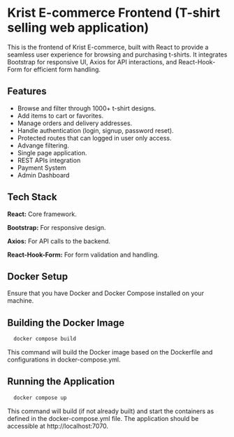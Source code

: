 
# Krist E-commerce Frontend (T-shirt selling web application)

This is the frontend of Krist E-commerce, built with React to provide a seamless user experience for browsing and purchasing t-shirts. It integrates Bootstrap for responsive UI, Axios for API interactions, and React-Hook-Form for efficient form handling.


## Features
- Browse and filter through 1000+ t-shirt designs.
- Add items to cart or favorites.
- Manage orders and delivery addresses.
- Handle authentication (login, signup, password reset).
- Protected routes that can logged in user only access. 
- Advange filtering. 
- Single page application.
- REST APIs integration
- Payment System
- Admin Dashboard 


## Tech Stack

**React:** Core framework.

**Bootstrap:** For responsive design.

**Axios:** For API calls to the backend.

**React-Hook-Form:** For form validation and handling.


## Docker Setup

Ensure that you have Docker and Docker Compose installed on your machine.

## Building the Docker Image

```bash
  docker compose build
```

This command will build the Docker image based on the Dockerfile and configurations in docker-compose.yml.

## Running the Application

```bash
  docker compose up
```

This command will build (if not already built) and start the containers as defined in the docker-compose.yml file. The application should be accessible at http://localhost:7070.



